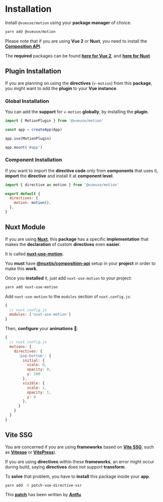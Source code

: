 # Installation

Install `@vueuse/motion` using your **package manager** of choice.

```bash
yarn add @vueuse/motion
```

Please note that if you are using **Vue 2** or **Nuxt**, you need to install the [**Composition API**](https://v3.vuejs.org/guide/composition-api-introduction.html).

The **required** packages can be found [**here for Vue 2**](https://github.com/vuejs/composition-api), and [**here for Nuxt**](https://composition-api.nuxtjs.org/).

## Plugin Installation

If you are planning on using the **directives** (`v-motion`) from this **package**, you might want to add the **plugin** to your **Vue instance**.

### Global Installation

You can add the **support** for `v-motion` **globally**, by installing the **plugin**.

```javascript
import { MotionPlugin } from '@vueuse/motion'

const app = createApp(App)

app.use(MotionPlugin)

app.mount('#app')
```

### Component Installation

If you want to import the **directive code** only from **components** that uses it, **import** the **directive** and install it at **component level**.

```javascript
import { directive as motion } from '@vueuse/motion'

export default {
  directives: {
    motion: motion(),
  },
}
```

## Nuxt Module

If you are using [**Nuxt**](https://nuxtjs.org/), this **package** has a specific **implementation** that makes the **declaration** of custom **directives** even **easier**.

It is called [**nuxt-use-motion**](https://github.com/Tahul/nuxt-use-motion).

You **must** have [**@nuxtjs/composition-api**](https://composition-api.nuxtjs.org/) setup in your **project** in order to make this **work**.

Once you **installed** it, just add `nuxt-use-motion` to your project:

```bash
yarn add nuxt-use-motion
```

Add `nuxt-use-motion` to the `modules` section of `nuxt.config.js`:

```javascript
{
  // nuxt.config.js
  modules: ['nuxt-use-motion']
}
```

Then, **configure** your **animations** 🤹:

```javascript
{
  // nuxt.config.js
  motions: {
    directives: {
      'pop-bottom': {
        initial: {
          scale: 0,
          opacity: 0,
          y: 100
        },
        visible: {
          scale: 1,
          opacity: 1,
          y: 0
        },
      }
    }
  }
}
```

## Vite SSG

You are concerned if you are using **frameworks** based on [**Vite SSG**](https://github.com/antfu/vite-ssg), such as [**Vitesse**](https://github.com/antfu/vitesse) or [**VitePress**](https://vitepress.vuejs.org/)).

If you are using **directives** within these **frameworks**, an error might occur during build, saying **directives** does not support **transform**.

To **solve** that problem, you have to **install** this package inside your **app**.

```bash
yarn add -D patch-vue-directive-ssr
```

This [**patch**](https://github.com/vueuse/patch-vue-directive-ssr) has been written by [**Antfu**](https://github.com/antfu).